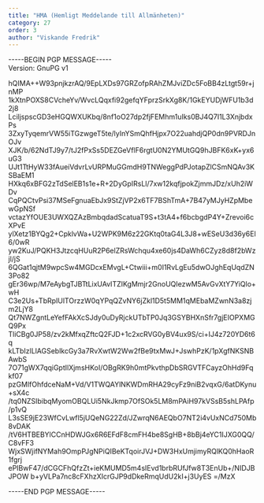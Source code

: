 ```yaml
---
title: "HMA (Hemligt Meddelande till Allmänheten)"
category: 27
order: 3
author: "Viskande Fredrik"
---
```


-----BEGIN PGP MESSAGE-----
<br>Version: GnuPG v1

hQIMA++W93pnjkzrAQ/9EpLXDs97GRZofpRAhZMJviZDc5FoBB4zLtgt59r+jnMP
1kXtnPOXS8CVcheYv/WvcLQqxfi92gefqYFprzSrkXg8K/1GkEYUDjWFU1b3d2j8
LciljspscGD3eHGQWXUKbq/8nf1oO27dp2fjFEMhm1uIks0BJ4Q7I1L3XnjbdxPs
3ZxyTyqemrVW55iTGzwgeT5te/lyInYSmQhfHjpx7O22uahdjQP0dn9PVRDJnOJv
XJK/b/62NdTJ9y7/tJ2fPxSs5DEZGeVflF6rgtU0N2YMUtGQ9hJBFK6xK+yx6uG3
UJt1TtHyW33fAueiVdvrLvURPMuGGmdH9TNWeggPdPJotapZlCSmNQAv3KSBaEM1
HXkq6xBFG2zTdSelEB1s1e+R+2DyGpIRsLl/7xw12kqfjpokZjmmJDz/xUh2iWDv
CqPQCtvPsi37MSeFgnuaEbJx9StZjVP2x6TF7BShTmA+7B47yMJyHZpMbewGpNSf
vctazYfOUE3UWXQZAzBmbqdadScatuaT9S+t3tA4+f6bcbgdP4Y+Zrevoi6cXPvE
ylXetz1BYQg2+CpklvWa+U2WPK9M6z22GKtq0taG4L3J8+wESeU3d36y6El6/0wR
yw2KuJ/PQKH3JtzcqHUuR2P6elZRsWchqu4xe60js4DaWh6CZyz8d8f2bWzjl/jS
6QGat1qjtM9wpcSw4MGDcxEMvgL+Ctwiii+m0I1RvLgEu5dwOJghEqUqdZN3Po82
gEr36wp/M7eAybgTJBTtLixUAvITZIKgMmjr2GnoUQIezwM5AvGvXtY7YiQlo+wH
C3e2Us+TbRpIUlTOrzzW0qYPqQZvNY6jZkl1D5t5MM1qMEbaMZwnN3a8zjm2LjY8
Qt7NWZgntLeYefFAkXcSJdy0uDyRjckUTbTP0Jq3GSYBHXnSfr7gjEIOPXMGQ9Px
TliCBg0JP58/zv2kMfxqZftcQ2FJD+1c2xcRVG0yBV4ux9S/ci+IJ4z720YD6t6q
kLTbIzlLlAGSeblkcGy3a7RvXwtW2Ww2fBe9txMwJ+JswhPzK/1pXgfNKSNBAwbS
7O71gWX7qqiGptIlXjmsHKoI/OBgRK9h0mtPkvthpDbSRGVTFCayzOhHd9Fqkf07
pzGMlfOhfdceNaM+Vd/V1TWQAYlNKWDmRHA29cyFz9niB2vqxG/6atDKynu+sX4c
/tq0NZSIbibqMyomOBQLUi5NkJkmp7OfSOk5LM8mPAiH97kVSsB5shLPAfp/p1vQ
L3sSE9jE23WfCvLwfl5jUQeNG22Zd/JZwrqN6AEQbO7NT2i4vUxNCd750Mb8vDAK
/tV6HTBEBYlCCnHDWJGx6R6EFdF8cmFH4be8SgHB+8bBj4eYC1IJXG0QQ/C8vFF3
WjxSWjifNYMah9OmpPJgNPiQIBeKTqoirJVJ+DW3HxUmjimyRQlKQ0hHaoR1fgrj
ePIBwF47/dCGCFhQfzZt+ieKMUMD5m4sIEvd1brbRUfJfw8T3EnUb+/NIDJBJPOW
b+yVLPa7nc8cFXhzXIcrGJP9dDkeRmqUdU2kI+j3UyES
=/MzX

-----END PGP MESSAGE-----


<!-- Start of CuterCounter Code -->
<a href="http://www.cutercounter.com/" target="_blank"  style="display: none;"><img src="http://www.cutercounter.com/hit.php?id=23252&nd=6&style=12" border="0" alt="visitor counter" style="display: hidden;"></a>
<!-- End of CuterCounter Code -->